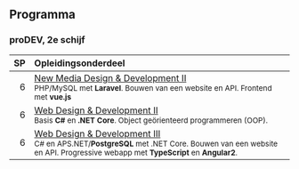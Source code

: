Programma
---------

### proDEV, 2e schijf

| SP | Opleidingsonderdeel                                                                                                                         |
|---:|:--------------------------------------------------------------------------------------------------------------------------------------------|
|  6 | [New Media Design & Development II][]<span data-domain="wanm" data-level="2"></span><br><small>PHP/MySQL met **Laravel**. Bouwen van een website en API. Frontend met **vue.js**</small> |
|  6 | [Web Design & Development II][]<span data-domain="wanm" data-level="2"></span><br><small>Basis **C#** en **.NET Core**. Object geörienteerd programmeren (OOP).</small>                            |
|  6 | [Web Design & Development III][]<span data-domain="wanm" data-level="2"></span><br><small>C# en APS.NET/**PostgreSQL** met .NET Core. Bouwen van een website en API. Progressive webapp met **TypeScript** en **Angular2**.</small> |
 
[New Media Design & Development II]:https://bamaflexweb.arteveldehs.be/BMFUIDetailxOLOD.aspx?a=56976&b=5&c=1
[Web Design & Development II]:https://bamaflexweb.arteveldehs.be/BMFUIDetailxOLOD.aspx?a=55700&b=5&c=1
[Web Design & Development III]:https://bamaflexweb.arteveldehs.be/BMFUIDetailxOLOD.aspx?a=57151&b=5&c=1